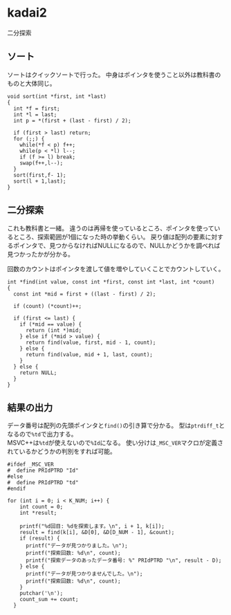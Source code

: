 # kadai2
二分探索

## ソート
ソートはクイックソートで行った。
中身はポインタを使うこと以外は教科書のものと大体同じ。
```
void sort(int *first, int *last)
{
  int *f = first;
  int *l = last;
  int p = *(first + (last - first) / 2);
  
  if (first > last) return;
  for (;;) {
    while(*f < p) f++;
    while(p < *l) l--;
    if (f >= l) break;
    swap(f++,l--);
  }
  sort(first,f- 1);
  sort(l + 1,last);
}
```

## 二分探索
これも教科書と一緒。
違うのは再帰を使っているところ、ポインタを使っているところ、探索範囲が1個になった時の挙動くらい。
戻り値は配列の要素に対するポインタで、見つからなければNULLになるので、NULLかどうかを調べれば見つかったかが分かる。

回数のカウントはポインタを渡して値を増やしていくことでカウントしていく。

```
int *find(int value, const int *first, const int *last, int *count)
{
  const int *mid = first + ((last - first) / 2);

  if (count) (*count)++;
  
  if (first <= last) {
    if (*mid == value) {
      return (int *)mid;
    } else if (*mid > value) {
      return find(value, first, mid - 1, count);
    } else {
      return find(value, mid + 1, last, count);
    }
  } else {
    return NULL;
  }
}
```

## 結果の出力
データ番号は配列の先頭ポインタと`find()`の引き算で分かる。
型は`ptrdiff_t`となるので`%td`で出力する。  
MSVC++は`%td`が使えないので`%Id`になる。
使い分けは`_MSC_VER`マクロが定義されているかどうかの判別をすれば可能。

```
#ifdef _MSC_VER
#  define PRIdPTRD "Id"
#else
#  define PRIdPTRD "td"
#endif
```

```
for (int i = 0; i < K_NUM; i++) {
    int count = 0;
    int *result;

    printf("%d回目: %dを探索します。\n", i + 1, k[i]);
    result = find(k[i], &D[0], &D[D_NUM - 1], &count);
    if (result) {
      printf("データが見つかりました。\n");
      printf("探索回数: %d\n", count);
      printf("探索データのあったデータ番号: %" PRIdPTRD "\n", result - D);
    } else {
      printf("データが見つかりませんでした。\n");
      printf("探索回数: %d\n", count);
    }
    putchar('\n');
    count_sum += count;
  }
```